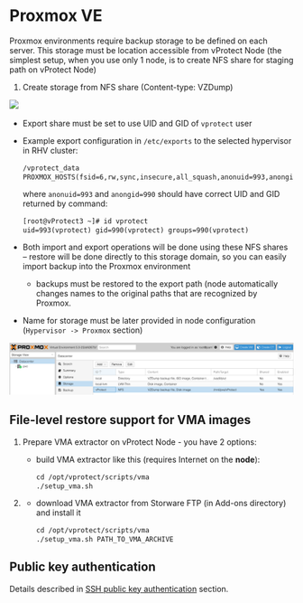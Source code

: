 # Proxmox VE

Proxmox environments require backup storage to be defined on each server. This storage must be location accessible from vProtect Node \(the simplest setup, when you use only 1 node, is to create NFS share for staging path on vProtect Node\)

1. Create storage from NFS share \(Content-type: VZDump\)

![](../../../.gitbook/assets/containers-proxmox-ve-nfs-share.jpg)

* Export share must be set to use UID and GID of `vprotect` user
* Example export configuration in `/etc/exports` to the selected hypervisor in RHV cluster:

  ```text
  /vprotect_data    PROXMOX_HOSTS(fsid=6,rw,sync,insecure,all_squash,anonuid=993,anongid=990)
  ```

  where `anonuid=993` and `anongid=990` should have correct UID and GID returned by command:

  ```text
  [root@vProtect3 ~]# id vprotect
  uid=993(vprotect) gid=990(vprotect) groups=990(vprotect)
  ```

* Both import and export operations will be done using these NFS shares – restore will be done directly to this storage domain, so you can easily import backup into the Proxmox environment
  * backups must be restored to the export path \(node automatically changes names to the original paths that are recognized by Proxmox.
* Name for storage must be later provided in node configuration \(`Hypervisor -> Proxmox` section\)

![](../../../.gitbook/assets/containers-proxmox-ve-storage%20%283%29%20%282%29%20%281%29%20%281%29.jpg)

## File-level restore support for VMA images

1. Prepare VMA extractor on vProtect Node - you have 2 options:
   * build VMA extractor like this \(requires Internet on the **node**\):

     ```text
     cd /opt/vprotect/scripts/vma
     ./setup_vma.sh
     ```
2. * download VMA extractor from Storware FTP \(in Add-ons directory\) and install it

     ```text
     cd /opt/vprotect/scripts/vma
     ./setup_vma.sh PATH_TO_VMA_ARCHIVE
     ```

## Public key authentication

Details described in [SSH public key authentication](../../common-tasks/ssh-public-key-authentication.md) section.

